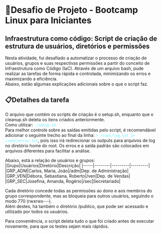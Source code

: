 # 🐧Desafio de Projeto - Bootcamp Linux para Iniciantes
## Infraestrutura como código: Script de criação de estrutura de usuários, diretórios e permissões

Nesta atividade, fui desafiado a automatizar o processo de criação de usuários, grupos e suas respectivas permissões a partir do conceito de Infraestrutura como Código (IaC). Através de um arquivo bash, pude realizar as tarefas de forma rápida e controlada, minimizando os erros e maximizando a eficiência. <br>
Abaixo, estão algumas explicações adicionais sobre o que o script faz.

## 📋Detalhes da tarefa
O arquivo que contém os scripts de criação é o setup.sh, enquanto que o cleanup.sh deleta os itens criados anteriormente.<br>
Como utilizar: <code style="color: rgb(100,237,255);">./setup.sh </code> <br>
Para melhor controle sobre as saídas emitidas pelo script, é recomendável adicionar o seguinte trecho ao final da linha: <code style="color: rgb(100,237,255);">> /root/log.txt 2> /root/erros.txt</code>, pois isso irá redirecionar os outputs para arquivos de log no diretório home do root. Os erros e a saída padrão são colocados em arquivos diferentes para facilitar a análise.

Abaixo, está a relação de usuários e grupos:
|Grupo|Usuários|Diretório|Descrição|
|-----|--------|---------|---------|
|GRP\_ADM|Carlos, Maria, João|/adm|Dep. de Administração|
|GRP\_VEN|Débora, Sebastiana, Roberto|/ven|Dep. de Vendas|
|GRP\_SEC|Josefina, Amanda, Rogério|/sec|Secretariado|

Cada diretório concede todas as permissões ao dono e aos membros do grupo correspondente, mas as bloqueia para outros usuários, seguindo o modo 770 (rwxrwx---). <br>
Além destes, há também o diretório /publico, que pode ser acessado e utilizado por todos os usuários.

Para conveniência, o script deleta tudo o que foi criado antes de executar novamente, para que os testes sejam mais rápidos.
